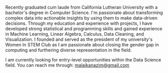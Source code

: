 Recently graduated cum laude from California Lutheran University with a bachelor's degree in Computer Science. I'm passionate about transforming complex data into actionable insights by using them to make data-driven decisions. Through my education and experience with projects, I have developed strong statistical and programming skills and gained experience in Machine Learning, Linear Algebra, Calculus, Data Cleaning, and Visualization.
I founded and served as the president of my university's Women In STEM Club as I am passionate about closing the gender gap in computing and furthering diverse representation in the field.

I am currently looking for entry-level opportunities within the Data Science field. 
You can reach me through: malaikanazim@gmail.com
